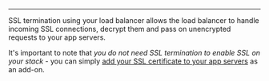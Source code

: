 <!-- usedin: [ _legacy_docker/Tutorials] - post: -->


* * *

SSL termination using your load balancer allows the load balancer to handle incoming SSL connections, decrypt them and pass on unencrypted requests to your app servers.


It's important to note that _you do not need SSL termination to enable SSL on your stack_ - you can simply [add your SSL certificate to your app servers](http://help.cloud66.com/stack-add-ins/ssl-certificate) as an add-on.

